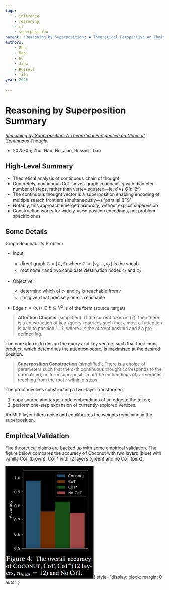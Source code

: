 ```yaml
---
tags:
    - inference
    - reasoning
    - rl
    - superposition
parent: 'Reasoning by Superposition: A Theoretical Perspective on Chain of Continuous Thought'
authors:
    - Zhu
    - Hao
    - Hu
    - Jiao
    - Russell
    - Tian
year: 2025

---
```

# Reasoning by Superposition Summary

[*Reasoning by Superposition: A Theoretical Perspective on Chain of Continuous Thought*](https://arxiv.org/abs/2505.12514)

-   2025-05; Zhu, Hao, Hu, Jiao, Russell, Tian

## High-Level Summary

-   Theoretical analysis of continuous chain of thought
-   Concretely, continuous CoT solves graph-reachability with diameter number of steps, rather than vertex squared—ie, *d* vs *O*(*n*^2^)
-   The continuous thought vector is a superposition enabling encoding of multiple search frontiers simultaneously—a 'parallel BFS'
-   Notably, this approach emerged *naturally*, without explicit supervision
-   Construction works for widely-used position encodings, not problem-specific ones

## Some Details

Graph Reachability Problem

-   Input:

    -   direct graph $\mathcal G = (\mathcal V, \mathcal E)$ where $\mathcal V = \{v_1, ..., v_n\}$ is the vocab
    -   root node $r$ and two candidate destination nodes $c_1$ and $c_2$

-   Objective:

    -   determine which of $c_1$ and $c_2$ is reachable from $r$
    -   it is given that precisely one is reachable

-   Edge $e = (s, t) \in E \subseteq V^2$ is of the form $(\textsf{source}, \textsf{target})$

> **Attention Chooser** (simplified)**.** If the current token is $\langle x \rangle$, then there is a construction of key-/query-matrices such that almost all attention is paid to position $i - \ell$, where $i$ is the current position and $\ell$ a pre-defined lag.

The core idea is to design the query and key vectors such that their inner product, which detemrines the attention score, is maximised at the desired position.

> **Superposition Construction** (simplified)**.** There is a choice of parameters such that the $c$-th continuous thought corresponds to the normalised, uniform superposition of (the embeddings of) all vertices reaching from the root $r$ within $c$ steps.

The proof involves constructing a two-layer transformer:

1.  copy source and target node embeddings of an edge to the token;
2.  perform one-step expansion of currently-explored vertices.

An MLP layer filters noise and equilibrates the weights remaining in the superposition.

## Empirical Validation

The theoretical claims are backed up with some empirical validation. The figure below compares the accuracy of Coconut with two layers (blue) with vanilla CoT (brown), CoT\* with 12 layers (green) and no CoT (pink).

![\<img alt="accuracy comparison: Coconut → 98%, CoT → 75%, CoT\* → 83%, baseline → 75%" data-attachment-key="KDB8U76S" width="280" height="359" src="attachments/KDB8U76S.png" ztype="zimage"> | 280](attachments/KDB8U76S.png){ style="display: block; margin: 0 auto" }
